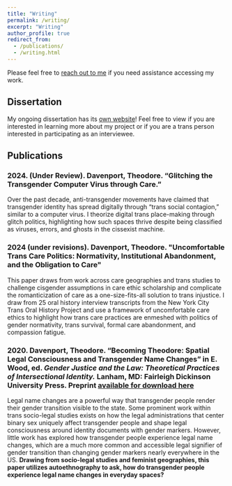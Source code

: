 ```yaml
---
title: "Writing"
permalink: /writing/
excerpt: "Writing"
author_profile: true
redirect_from:
  - /publications/
  - /writing.html
---
```

Please feel free to [reach out to me](/contact) if you need assistance accessing my work.

## Dissertation
My ongoing dissertation has its [own website](https://sites.google.com/view/transdigitalstudy/about-the-dissertation)! Feel free to view if you are interested in learning more about my project or if you are a trans person interested in participating as an interviewee.

## Publications
### 2024. (Under Review). Davenport, Theodore. “Glitching the Transgender Computer Virus through Care.”
Over the past decade, anti-transgender movements have claimed that transgender identity has spread digitally through “trans social contagion,” similar to a computer virus. I theorize digital trans place-making through glitch politics, highlighting how such spaces thrive despite being classified as viruses, errors, and ghosts in the cissexist machine.

### 2024 (under revisions). Davenport, Theodore. "Uncomfortable Trans Care Politics: Normativity, Institutional Abandonment, and the Obligation to Care"
This paper draws from work across care geographies and trans studies to challenge cisgender assumptions in care ethic scholarship and complicate the romanticization of care as a one-size-fits-all solution to trans injustice. I draw from 25 oral history interview transcripts from the New York City Trans Oral History Project and use a framework of uncomfortable care ethics to highlight how trans care practices are enmeshed with politics of gender normativity, trans survival, formal care abandonment, and compassion fatigue.

### 2020. Davenport, Theodore. “Becoming Theodore: Spatial Legal Consciousness and Transgender Name Changes” in E. Wood, ed. _Gender Justice and the Law: Theoretical Practices of Intersectional Identity._ Lanham, MD: Fairleigh Dickinson University Press. Preprint [available for download here](\files\Becoming_Theodore_Preprint.pdf)
Legal name changes are a powerful way that transgender people render their gender transition visible to the state. Some prominent work within trans socio-legal studies exists on how the legal administrations that center binary sex uniquely affect transgender people and shape legal consciousness around identity documents with gender markers. However, little work has explored how transgender people experience legal name changes, which are a much more common and accessible legal signifier of gender transition than changing gender markers nearly everywhere in the US. <b>Drawing from socio-legal studies and feminist geographies, this paper utilizes autoethnography to ask, how do transgender people experience legal name changes in everyday spaces?</b>